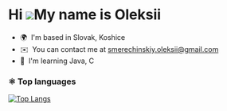 Hi ![](https://user-images.githubusercontent.com/18350557/176309783-0785949b-9127-417c-8b55-ab5a4333674e.gif)My name is Oleksii
===============================================================================================================================

*   🌍  I'm based in Slovak, Koshice
*   ✉️  You can contact me at [smerechinskiy.oleksii@gmail.com](mailto:smerechinskiy.oleksii@gmail.com)
*   🧠  I'm learning Java, C

### ⚛️ Top languages
[![Top Langs](https://github-readme-stats.vercel.app/api/top-langs/?username=anuraghazra&layout=compact&theme=omni)](https://github.com/anuraghazra/github-readme-stats)


